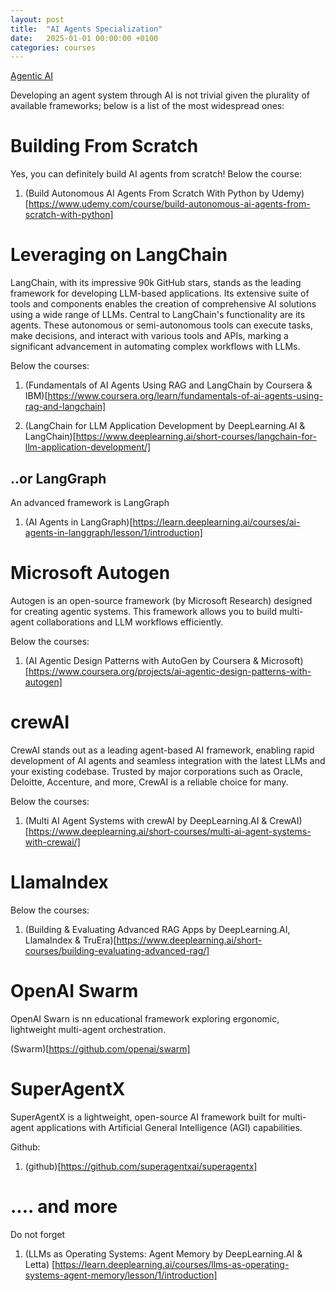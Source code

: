 ```yaml
---
layout: post
title:  "AI Agents Specialization"
date:   2025-01-01 00:00:00 +0100
categories: courses
---
```


[Agentic AI](/agenticai.png)

Developing an agent system through AI is not trivial given the plurality of available frameworks; below is a list of the most widespread ones:

# Building From Scratch

Yes, you can definitely build AI agents from scratch! Below the course:
1. (Build Autonomous AI Agents From Scratch With Python by Udemy)[https://www.udemy.com/course/build-autonomous-ai-agents-from-scratch-with-python]

# Leveraging on LangChain

LangChain, with its impressive 90k GitHub stars, stands as the leading framework for developing LLM-based applications. Its extensive suite of tools and components enables the creation of comprehensive AI solutions using a wide range of LLMs. Central to LangChain's functionality are its agents. These autonomous or semi-autonomous tools can execute tasks, make decisions, and interact with various tools and APIs, marking a significant advancement in automating complex workflows with LLMs.

Below the courses:
1. (Fundamentals of AI Agents Using RAG and LangChain by Coursera & IBM)[https://www.coursera.org/learn/fundamentals-of-ai-agents-using-rag-and-langchain]

2. (LangChain for LLM Application Development by DeepLearning.AI & LangChain)[https://www.deeplearning.ai/short-courses/langchain-for-llm-application-development/]

## ..or LangGraph

An advanced framework is LangGraph

1. (AI Agents in LangGraph)[https://learn.deeplearning.ai/courses/ai-agents-in-langgraph/lesson/1/introduction]

# Microsoft Autogen

Autogen is an open-source framework (by Microsoft Research) designed for creating agentic systems. This framework allows you to build multi-agent collaborations and LLM workflows efficiently.

Below the courses:
1. (AI Agentic Design Patterns with AutoGen by Coursera & Microsoft)
[https://www.coursera.org/projects/ai-agentic-design-patterns-with-autogen]


# crewAI

CrewAI stands out as a leading agent-based AI framework, enabling rapid development of AI agents and seamless integration with the latest LLMs and your existing codebase. Trusted by major corporations such as Oracle, Deloitte, Accenture, and more, CrewAI is a reliable choice for many.

Below the courses:
1. (Multi AI Agent Systems with crewAI by DeepLearning.AI & CrewAI)[https://www.deeplearning.ai/short-courses/multi-ai-agent-systems-with-crewai/]

# LlamaIndex

Below the courses:
1. (Building & Evaluating Advanced RAG Apps by DeepLearning.AI, LlamaIndex & TruEra)[https://www.deeplearning.ai/short-courses/building-evaluating-advanced-rag/]

# OpenAI Swarm

OpenAI Swarn is nn educational framework exploring ergonomic, lightweight multi-agent orchestration.

(Swarm)[https://github.com/openai/swarm]


# SuperAgentX

SuperAgentX is a lightweight, open-source AI framework built for multi-agent applications with Artificial General Intelligence (AGI) capabilities.

Github:
1. (github)[https://github.com/superagentxai/superagentx]

# .... and more

Do not forget


1. (LLMs as Operating Systems: Agent Memory by DeepLearning.AI & Letta) [https://learn.deeplearning.ai/courses/llms-as-operating-systems-agent-memory/lesson/1/introduction]